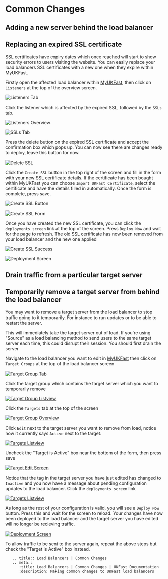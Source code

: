 # Common Changes

## Adding a new server behind the load balancer

## Replacing an expired SSL certificate

SSL certificates have expiry dates which once reached will start to show security errors to users visiting the 
website. You can easily replace your load balancers SSL certificates with a new one when they expire within MyUKFast.

Firstly open the affected load balancer within [MyUKFast](https://my.ukfast.co.uk/load-balancers), then click on `Listeners` at the top of the overview screen.

![Listeners Tab](files/expired_ssl_1_small.png)

Click the listener which is affected by the expired SSL, followed by the `SSLs` tab.

![Listeners Overview](files/expired_ssl_2_small.png)

![SSLs Tab](files/expired_ssl_3_small.png)

Press the delete button on the expired SSL certificate and accept the confirmation box which pops up. You can
now see there are changes ready to deploy, leave this button for now.

![Delete SSL](files/expired_ssl_4_small.png) 

Click the `Create SSL` button in the top right of the screen and fill in the form with your new SSL certificate details. If the certificate has been bought within MyUKFast you can choose `Import UKFast Certificate`, select the certificate and have the details filled in automatically. Once the form is complete, press save.

![Create SSL Button](files/expired_ssl_5_small.png)

![Create SSL Form](files/expired_ssl_6_small.png)

Once you have created the new SSL certificate, you can click the `deployments screen` link at the top of the screen. Press `Deploy Now` and wait for the page to refresh. The old SSL certificate has now been removed from your load balancer and the new one applied

![Create SSL Success](files/expired_ssl_7_small.png)

![Deployment Screen](files/expired_ssl_8_small.png)

## Drain traffic from a particular target server

## Temporarily remove a target server from behind the load balancer

You may want to remove a target server from the load balancer to stop traffic going to it temporarily. For instance
to run updates or to be able to restart the server.

This will immediately take the target server out of load. If you're using "Source" as a load balancing method to send 
users to the same target server each time, this could disrupt their session. You should first drain the server 

Navigate to the load balancer you want to edit in [MyUKFast](https://my.ukfast.co.uk/load-balancers) then click on `Target Groups` at the top of the load balancer screen

[![Target Group Tab](files/inactive_target_1_small.png)](files/inactive_target_1.png)

Click the target group which contains the target server which you want to temporarily remove

[![Target Group Listview](files/inactive_target_2_small.png)](files/inactive_target_2.png)

Click the `Targets` tab at the top of the screen

[![Target Group Overview](files/inactive_target_3_small.png)](files/inactive_target_3.png)

Click `Edit` next to the target server you want to remove from load, notice how it currently says `Active` next to
the target.

[![Targets Listview](files/inactive_target_4_small.png)](files/inactive_target_4.png)

Uncheck the "Target is Active" box near the bottom of the form, then press save

[![Target Edit Screen](files/inactive_target_5_small.png)](files/inactive_target_5.png)

Notice that the tag in the target server you have just edited has changed to `Inactive` and you now have a message about
pending configuration updates to the load balancer. Click the `deployments screen` link

[![Targets Listview](files/inactive_target_6_small.png)](files/inactive_target_6.png)

As long as the rest of your configuration is valid, you will see a `Deploy Now` button. Press this and wait for the screen to reload. Your changes have now been deployed to the load balancer and the target server you have edited will
no longer be recieving traffic.

[![Deployment Screen](files/inactive_target_7_small.png)](files/inactive_target_7.png)

To allow traffic to be sent to the server again, repeat the above steps but check the "Target is Active" box instead.

```eval_rst
   .. title:: Load Balancers | Common Changes
   .. meta::
      :title: Load Balancers | Common Changes | UKFast Documentation
      :description: Making common changes to UKFast load balancers
```